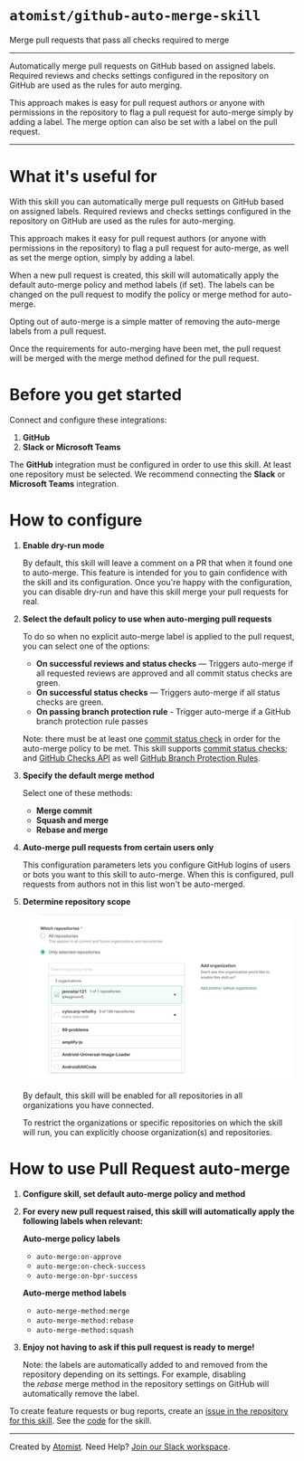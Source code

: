 # `atomist/github-auto-merge-skill`

<!---atomist-skill-description:start--->

Merge pull requests that pass all checks required to merge

<!---atomist-skill-description:end--->

---

<!---atomist-skill-long_description:start--->

Automatically merge pull requests on GitHub based on assigned labels.
Required reviews and checks settings configured in the repository on
GitHub are used as the rules for auto merging.

This approach makes is easy for pull request authors or anyone with
permissions in the repository to flag a pull request for auto-merge
simply by adding a label. The merge option can also be set with a
label on the pull request.

<!---atomist-skill-long_description:end--->

---

<!---atomist-skill-readme:start--->

# What it's useful for

With this skill you can automatically merge pull requests on GitHub based on assigned labels. Required reviews and
checks settings configured in the repository on GitHub are used as the rules for auto-merging.

This approach makes it easy for pull request authors (or anyone with permissions in the repository) to flag a pull
request for auto-merge, as well as set the merge option, simply by adding a label.

When a new pull request is created, this skill will automatically apply the default auto-merge policy and method labels
(if set). The labels can be changed on the pull request to modify the policy or merge method for auto-merge.

Opting out of auto-merge is a simple matter of removing the auto-merge labels from a pull request.

Once the requirements for auto-merging have been met, the pull request will be merged with the merge method defined for
the pull request.

# Before you get started

Connect and configure these integrations:

1. **GitHub**
1. **Slack or Microsoft Teams**

The **GitHub** integration must be configured in order to use this skill. At least one repository must be selected.
We recommend connecting the **Slack** or **Microsoft Teams** integration.

# How to configure

1. **Enable dry-run mode**

    By default, this skill will leave a comment on a PR that when it found one to auto-merge. This feature is intended
    for you to gain confidence with the skill and its configuration. Once you're happy with the configuration, you can
    disable dry-run and have this skill merge your pull requests for real.

1. **Select the default policy to use when auto-merging pull requests**

    To do so when no explicit auto-merge label is applied to the pull request, you can select one of the options:

    - **On successful reviews and status checks** — Triggers auto-merge if all requested reviews are approved and all
      commit status checks are green.
    - **On successful status checks** — Triggers auto-merge if all status checks are green.
    - **On passing branch protection rule** - Trigger auto-merge if a GitHub branch protection rule passes

    Note: there must be at least one [commit status check](https://developer.github.com/v3/repos/statuses/) in order for
    the auto-merge policy to be met. This skill supports [commit status checks](https://developer.github.com/v3/repos/statuses/);
    and [GitHub Checks API](https://developer.github.com/v3/checks/) as well [GitHub Branch Protection Rules](https://docs.github.com/en/github/administering-a-repository/configuring-protected-branches).

1. **Specify the default merge method**

    Select one of these methods:

    - **Merge commit**
    - **Squash and merge**
    - **Rebase and merge**

1. **Auto-merge pull requests from certain users only**

    This configuration parameters lets you configure GitHub logins of users or bots you want to this skill to auto-merge.
    When this is configured, pull requests from authors not in this list won't be auto-merged.

1. **Determine repository scope**

    ![Repository filter](docs/images/repo-filter.png)

    By default, this skill will be enabled for all repositories in all organizations you have connected.

    To restrict the organizations or specific repositories on which the skill will run, you can explicitly choose
    organization(s) and repositories.

# How to use Pull Request auto-merge

1. **Configure skill, set default auto-merge policy and method**

1. **For every new pull request raised, this skill will automatically apply the following labels when relevant:**

    **Auto-merge policy labels**

    - `auto-merge:on-approve`
    - `auto-merge:on-check-success`
    - `auto-merge:on-bpr-success`

    **Auto-merge method labels**

    - `auto-merge-method:merge`
    - `auto-merge-method:rebase`
    - `auto-merge-method:squash`

1. **Enjoy not having to ask if this pull request is ready to merge!**

    Note: the labels are automatically added to and removed from the repository depending on its settings.
    For example, disabling the *rebase* merge method in the repository settings on GitHub will automatically remove
    the label.

To create feature requests or bug reports, create an [issue in the repository for this skill](https://github.com/atomist-skills/github-auto-merge-skill/issues). See the [code](https://github.com/atomist-skills/github-auto-merge-skill) for the skill.

<!---atomist-skill-readme:end--->

---

Created by [Atomist][atomist].
Need Help? [Join our Slack workspace][slack].

[atomist]: https://atomist.com/ "Atomist - How Teams Deliver Software"
[slack]: https://join.atomist.com/ "Atomist Community Slack"
